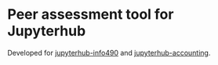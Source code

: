 # Peer assessment tool for Jupyterhub

Developed for [jupyterhub-info490](https://github.com/EdwardJKim/jupyterhub-info490) and [jupyterhub-accounting](https://github.com/EdwardJKim/jupyterhub-accounting).
